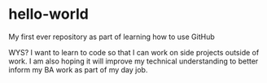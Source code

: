 # hello-world
My first ever repository as part of learning how to use GitHub

WYS? I want to learn to code so that I can work on side projects outside of work.
I am also hoping it will improve my technical understanding to better inform my BA work as part of my day job.
